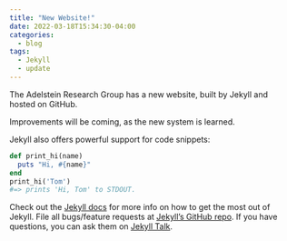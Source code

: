 ```yaml
---
title: "New Website!"
date: 2022-03-18T15:34:30-04:00
categories:
  - blog
tags:
  - Jekyll
  - update
---
```


The Adelstein Research Group has a new website, built by Jekyll and hosted on GitHub.

Improvements will be coming, as the new system is learned.

Jekyll also offers powerful support for code snippets:

```ruby
def print_hi(name)
  puts "Hi, #{name}"
end
print_hi('Tom')
#=> prints 'Hi, Tom' to STDOUT.
```

Check out the [Jekyll docs][jekyll-docs] for more info on how to get the most out of Jekyll. File all bugs/feature requests at [Jekyll’s GitHub repo][jekyll-gh]. If you have questions, you can ask them on [Jekyll Talk][jekyll-talk].

[jekyll-docs]: https://jekyllrb.com/docs/home
[jekyll-gh]:   https://github.com/jekyll/jekyll
[jekyll-talk]: https://talk.jekyllrb.com/
